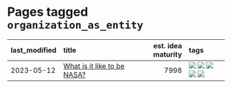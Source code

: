 # Pages tagged `organization_as_entity`

|last_modified|title|est. idea maturity|tags
|:---|:---|---:|:---|
|2023-05-12|[What is it like to be NASA?](../what_is_it_like_to_be_nasa.md)|7998|[![](https://img.shields.io/badge/tag-disunity_of_identity-ac8815)](../tags/disunity_of_identity.md) [![](https://img.shields.io/badge/tag-organization_as_entity-161a53)](../tags/organization_as_entity.md) [![](https://img.shields.io/badge/tag-philosophy-29349d)](../tags/philosophy.md) [![](https://img.shields.io/badge/tag-society_of_mind-b3194)](../tags/society_of_mind.md) [![](https://img.shields.io/badge/tag-theory_of_mind-34720)](../tags/theory_of_mind.md)|